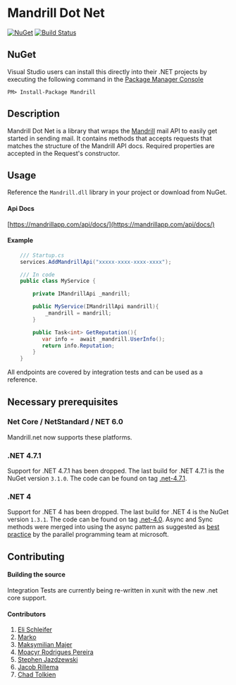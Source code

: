 # Mandrill Dot Net

[![NuGet](http://img.shields.io/nuget/v/Mandrill.svg?style=flat-square)](https://www.nuget.org/packages/Mandrill/)
[![Build Status](https://img.shields.io/appveyor/ci/shawnmclean/mandrill-dotnet.svg?style=flat-square)](https://ci.appveyor.com/project/shawnmclean/mandrill-dotnet)

## NuGet

Visual Studio users can install this directly into their .NET projects by executing the following command in the [Package Manager Console](http://docs.nuget.org/docs/start-here/using-the-package-manager-console)

    PM> Install-Package Mandrill


## Description

Mandrill Dot Net is a library that wraps the [Mandrill](http://mandrill.com/) mail API to easily get started in sending mail. It contains methods that accepts requests that matches the structure of the Mandrill API docs. Required properties are accepted in the Request's constructor.

## Usage

Reference the `Mandrill.dll` library in your project or download from NuGet.

#### Api Docs

[https://mandrillapp.com/api/docs/](https://mandrillapp.com/api/docs/)

#### Example
```csharp
    /// Startup.cs
    services.AddMandrillApi("xxxxx-xxxx-xxxx-xxxx");

    /// In code
    public class MyService {

        private IMandrillApi _mandrill;

        public MyService(IMandrillApi mandrill){
            _mandrill = mandrill;
        }

        public Task<int> GetReputation(){
           var info =  await _mandrill.UserInfo();
           return info.Reputation;
        }
    }
```

All endpoints are covered by integration tests and can be used as a reference.

## Necessary prerequisites

### Net Core / NetStandard / NET 6.0

Mandrill.net now supports these platforms.

### .NET 4.7.1

Support for .NET 4.7.1 has been dropped. The last build for .NET 4.7.1 is the NuGet version `3.1.0`. The code can be found on tag [.net-4.7.1](https://github.com/shawnmclean/Mandrill-dotnet/tree/net-4.7.1).

### .NET 4

Support for .NET 4 has been dropped. The last build for .NET 4 is the NuGet version `1.3.1`. The code can be found on tag [.net-4.0](https://github.com/shawnmclean/Mandrill-dotnet/tree/net-4.0).
Async and Sync methods were merged into using the async pattern as suggested as [best practice](http://blogs.msdn.com/b/pfxteam/archive/2012/04/13/10293638.aspx) by the parallel programming team at microsoft.

## Contributing

#### Building the source

Integration Tests are currently being re-written in xunit with the new .net core support.


#### Contributors

  1. [Eli Schleifer](https://github.com/EliSchleifer)
  2. [Marko](https://github.com/markokristian)
  3. [Maksymilian Majer](https://github.com/maksymilian-majer)
  4. [Moacyr Rodrigues Pereira](https://github.com/moacyr)
  5. [Stephen Jazdzewski](https://github.com/jazd)
  6. [Jacob Rillema](https://github.com/rillemjg)
  7. [Chad Tolkien](https://github.com/ctolkien)
